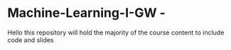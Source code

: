 # Machine-Learning-I-GW -
Hello this repository will hold the majority of the course content to include code and slides

